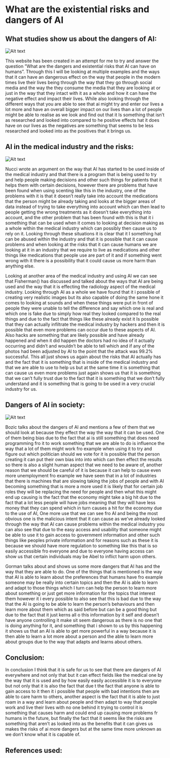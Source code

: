 # What are the existential risks and dangers of AI


## What studies show us about the dangers of AI:
![Alt text](https://images.unsplash.com/photo-1677442135703-1787eea5ce01?q=80&w=1332&auto=format&fit=crop&ixlib=rb-4.0.3&ixid=M3wxMjA3fDB8MHxwaG90by1wYWdlfHx8fGVufDB8fHx8fA%3D%3D)

This website has been created in an attempt for me to try and answer the question ”What are the dangers and existential risks that AI can have on humans”. Through this I will be looking at multiple examples and the ways that it can have an dangerous effect on the way that people in the modern times live their lives being through the way that they go through social media and the way the they consume the media that they are looking at or just in the way that they intact with it as a whole and how it can have the negative effect and impact their lives. While also looking through the different ways that you are able to see that ai might try and enter our lives a lot more and have an overall bigger impact on our lives than a lot of people might be able to realise as we look and find out that it Is something that isn’t as researched and looked into compared to he positive effects hat it does have on our lives as the negatives are something that seems to be less researched and looked into as the positives that it brings us.

## AI in the medical industry and the risks:
![Alt text](https://images.unsplash.com/photo-1516549655169-df83a0774514?q=80&w=1470&auto=format&fit=crop&ixlib=rb-4.0.3&ixid=M3wxMjA3fDB8MHxwaG90by1wYWdlfHx8fGVufDB8fHx8fA%3D%3D)

Nucci wrote an argument on the way that AI has started to be used inside of the medical industry and that there is a program that is being used to try and help people making decisions and other such things for patients that it helps them with certain decisions, however there are problems that have been found when using scenting like this in the industry, one of the problems with it is that it doesn’t really take into account the medications that the person might be already taking and looks at the bigger areas of data instead of trying to take everything into account which can then lead to people getting the wrong treatments as it doesn’t take everything into account, and the other problem that has been found with this is that it i something that can be used when it comes to looking at decision making as a whole within the medical industry which can possibly then cause us to rely on it. Looking through these situations it is clear that it I something hat can be abused within the industry and that it is possible that it can cause problems and when looking at the risks that it can cause humans we are looking at it in an industry that we require to live as medications and other things like medications that people use are part of it and if something went wrong with it there is a possibility that it could cause us more harm than anything else.

Looking at another area of the medical industry and using AI we can see that Fisherman() has discussed and talked about the ways that AI are being used and the way that it is effecting the radiology aspect of the medical industry. Looking through AI as a whole we have found that it i possible of creating very realistic images but its also capable of doing the same hone it comes to looking at sounds and when these things were put in front of people they were unable to tell the difference and say which one is real and which one is fake due to simply how real they looked compared to the real things and due to the fact that things like these already exist it Is possible that they can actually infiltrate the medical industry by hackers and then it is possible that even more problems can occur due to these aspects of AI. Also hacks are something that are likely possible and have already happened and when it did happen the doctors had no idea of it actually occurring and didn’t and wouldn’t be able to tell which and if any of the photos had been adjusted by AI to the point that the attack was 99.2% successful. This all just shows us again about the risks that AI actually has and the fact that it is something that is inside of the medical industry and that we are able to use to help us but at the same time it is something that can cause us even more problems just again shows us that it is something that we can’t fully trust due to the fact that it is something that we don’t fully understand and it is something that is going to be used in a very crucial industry for us.

## Dangers of AI in society:
![Alt text](https://images.unsplash.com/photo-1678995632928-298d05d41671?q=80&w=1228&auto=format&fit=crop&ixlib=rb-4.0.3&ixid=M3wxMjA3fDB8MHxwaG90by1wYWdlfHx8fGVufDB8fHx8fA%3D%3D)

Bozic talks about the dangers of AI and mentions a few of them that we should look at because they effect the way the way that it can be used. One of them being bias due to the fact that ai is still something that does need programming fro it to work something that we are able to do is influence the way that a lot of them might work fro example when using it to try and figure out which politician should we vote for it is possible that the person creating it can put their own bias into into which can then effect the results so there is also a slight human aspect that we need to be aware of, another reason that we should be careful of it is because it can help to cause even more unemployment fro example we have seen that in a lot of industries that there is machines that are slowing taking the jobs of people and with AI becoming something that is more a more used it is likely that for certain job roles they will be replacing the need for people and then what this might end up causing is the fact that the economy might take a big hit due to the fact that a lot less people will have jobs meaning that they will have less money that they can spend which in turn causes a hit for the economy due to the use of AI, One more use that we can see fro AI and being the most obvious one is the malicious intent that it can cause as we’ve already looked through the way that AI can cause problems within the medical industry you can also see that due to the easy access and usability that someone might be able to use it to gain access to government information and other such things like peoples private information and for reasons such as these it is because we should have more regulation to something like this that is so easily accessible fro everyone and due to everyone having access can show us that certain individuals may be Abel to inflict harm upon others.

Gorman talks about and shows us some more dangers that AI has and the way that they are able to do. One of the things that is mentioned is the way that AI is able to learn about the preferences that humans have fro example someone may be really into certain topics and then the AI is able to learn and adapt to those things which I turn can help the person to learn more about something or just get more information for the topics that interest them however it i every possible to also see that this is bad due to the way that the AI is going to be able to learn the person’s behaviours and then learn more about them which as said before but can be a good thing but due to the fact that it just kerns all o this information by it self and doesn’t have anyone controlling it make sit seem dangerous as there is no one that is doing anything for it, and something that i shown to us by this happening it shows us that an AI is able to get more powerful in a way because it is then able to learn a lot more about a person and the able to learn more about groups due to the way that adapts and learns about others.

## Conclusion:
In conclusion I think that it is safe for us to see that there are dangers of AI everywhere and not only that but it can effect fields like the medical one by the way that it is used and by how easily easily accessible it is to everyone but not only that it is also the fact that due t the fact that anyone is able to gain access to it then it i possible that people with bad intentions then are able to care harm to others, another aspect is the fact that it is able to just roam in a way and learn about people and then adapt to way that people work and live their lives with no one behind it trying to control it is something that causes harm and could end up causing more problems fr humans in the future, but finally the fact that it seems like the risks are something that aren’t as looked into as the benefits that it can gives us makes the risks of ai more dangers but at the same time more unknown as we don’t know what it is capable of.

## References used:

